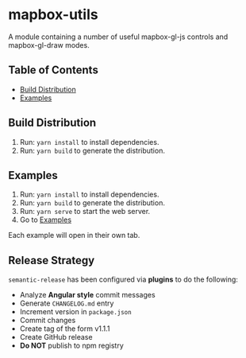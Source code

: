# mapbox-utils

A module containing a number of useful mapbox-gl-js controls and mapbox-gl-draw modes.

## Table of Contents

- [Build Distribution](#build-distribution)
- [Examples](#examples)

## Build Distribution

1. Run: `yarn install` to install dependencies.
1. Run: `yarn build` to generate the distribution.

## Examples

1. Run: `yarn install` to install dependencies.
1. Run: `yarn build` to generate the distribution.
1. Run: `yarn serve` to start the web server.
1. Go to [Examples](http://localhost:1337/demo)

Each example will open in their own tab.

## Release Strategy

`semantic-release` has been configured via **plugins** to do the following:

- Analyze **Angular style** commit messages
- Generate `CHANGELOG.md` entry
- Increment version in `package.json`
- Commit changes
- Create tag of the form v1.1.1
- Create GitHub release
- **Do NOT** publish to npm registry
